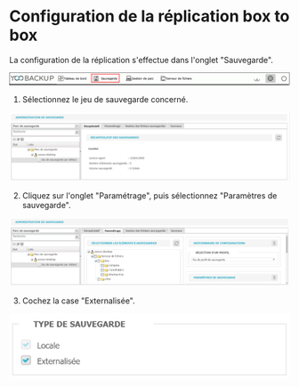 # Configuration de la réplication box to box

La configuration de la réplication s'effectue dans l'onglet "Sauvegarde".

![](../.gitbook/assets/menu-sauvegarde%20%286%29.gif)

1. Sélectionnez le jeu de sauvegarde concerné.

![](../.gitbook/assets/recapitulatif-sauvegardes.PNG)

2. Cliquez sur l'onglet "Paramétrage", puis sélectionnez "Paramètres de sauvegarde".

![](../.gitbook/assets/parametrage-de-sauvegarde.PNG)

3. Cochez la case "Externalisée".

![](../.gitbook/assets/profils-de-sauvegarde-replication.PNG)

